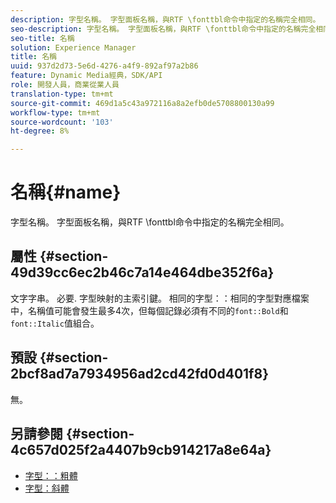 ```yaml
---
description: 字型名稱。 字型面板名稱，與RTF \fonttbl命令中指定的名稱完全相同。
seo-description: 字型名稱。 字型面板名稱，與RTF \fonttbl命令中指定的名稱完全相同。
seo-title: 名稱
solution: Experience Manager
title: 名稱
uuid: 937d2d73-5e6d-4276-a4f9-892af97a2b86
feature: Dynamic Media經典，SDK/API
role: 開發人員，商業從業人員
translation-type: tm+mt
source-git-commit: 469d1a5c43a972116a8a2efb0de5708800130a99
workflow-type: tm+mt
source-wordcount: '103'
ht-degree: 8%

---
```



# 名稱{#name}

字型名稱。 字型面板名稱，與RTF \fonttbl命令中指定的名稱完全相同。

## 屬性 {#section-49d39cc6ec2b46c7a14e464dbe352f6a}

文字字串。 必要. 字型映射的主索引鍵。 相同的字型：：相同的字型對應檔案中，名稱值可能會發生最多4次，但每個記錄必須有不同的`font::Bold`和`font::Italic`值組合。

## 預設 {#section-2bcf8ad7a7934956ad2cd42fd0d401f8}

無。

## 另請參閱 {#section-4c657d025f2a4407b9cb914217a8e64a}

* [字型：：粗體](r-bold-font.md#reference_F7B017EF67574A29ABFC3954AB64159C)
* [字型：斜體](r-italic-font.md#reference_DC04A532B34A41AF81B0B9644ACFAAD6)
